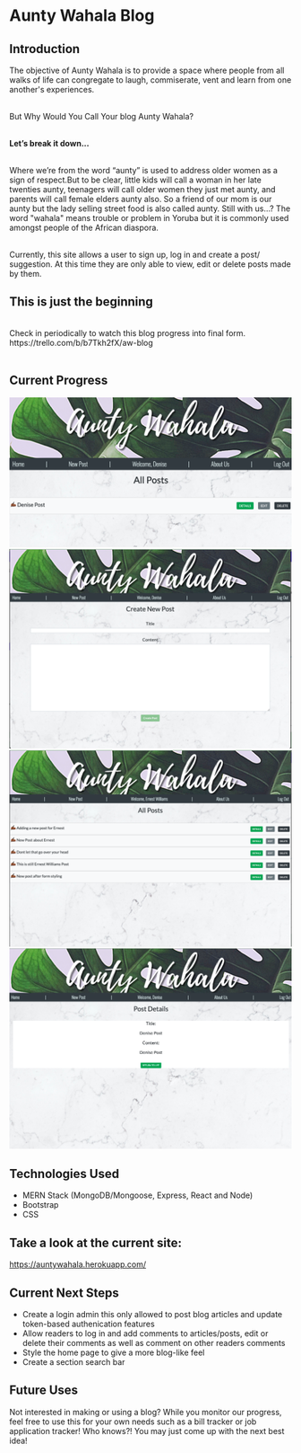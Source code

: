 # Aunty Wahala Blog 



## Introduction

The objective of Aunty Wahala is to provide a space where people from all walks of life can congregate to laugh, commiserate, vent and learn from one another's experiences. 

<br>
But Why Would You Call Your blog Aunty Wahala?<br><br>


<strong>Let’s break it down...</strong><br><br>


Where we’re from the word “aunty” is used to address older women as a sign of respect.But to be clear, little kids will call a woman in her late twenties aunty, teenagers will call older women they 
just met aunty, and parents will call female elders aunty also. So a friend of our mom is our aunty but the lady selling street food is also called aunty. Still with us…? The word "wahala" means trouble or problem in Yoruba but it is commonly used amongst people of the African diaspora.<br><br>

Currently, this site allows a user to sign up, log in and create a post/ suggestion. At this time they are only able to view, edit or delete posts made by them.  

## This is just the beginning

<br>
Check in periodically to watch this blog progress into final form. https://trello.com/b/b7Tkh2fX/aw-blog <br>


<br>

## Current Progress

![All Post Page](src/images/AllPost.png)
![Create A Post](src/images/CreateAPost.png)
![Multiple Posts](src/images/MultiplePosts.png)
![Post Details](src/images/PostDetails.png)

## Technologies Used

- MERN Stack (MongoDB/Mongoose, Express, React and Node)
- Bootstrap
- CSS

## Take a look at the current site:

https://auntywahala.herokuapp.com/



## Current Next Steps

- Create a login admin this only allowed to post blog articles and update token-based authenication features
- Allow readers to log in and add comments to articles/posts, edit or delete their comments as well as comment on other readers comments
- Style the home page to give a more blog-like feel
- Create a section search bar



## Future Uses 

Not interested in making or using a blog? While you monitor our progress, feel free to use this for your own needs such as a bill tracker or job application tracker! Who knows?! You may just come up with the next best idea!




